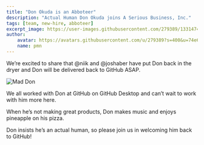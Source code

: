 ```yaml
---
title: "Don Okuda is an Abboteer"
description: "Actual Human Don Okuda joins A Serious Business, Inc."
tags: [team, new-hire, abboteer]
excerpt_image: https://user-images.githubusercontent.com/279389/133147424-0cfa12fd-12d3-4e71-9ab8-97e58a041901.jpg
author:
    avatar: https://avatars.githubusercontent.com/u/279389?s=400&u=74e6e598a2bf9d9889fbb771c542c508bf270e36
    name: pmn
---
```


We’re excited to share that @niik and @joshaber have put Don back in the dryer and Don will be delivered back to GitHub ASAP.

![Mad Don](https://user-images.githubusercontent.com/13760/133258348-41e83378-fb4d-4e3c-9ec3-4167a25b0522.png)

We all worked with Don at GitHub on GitHub Desktop and can’t wait to work with him more here.

When he’s not making great products, Don makes music and enjoys pineapple on his pizza.

Don insists he’s an actual human, so please join us in welcoming him back to GitHub!
